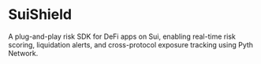 # SuiShield

A plug-and-play risk SDK for DeFi apps on Sui, enabling real-time risk scoring, liquidation alerts, and cross-protocol exposure tracking using Pyth Network.
